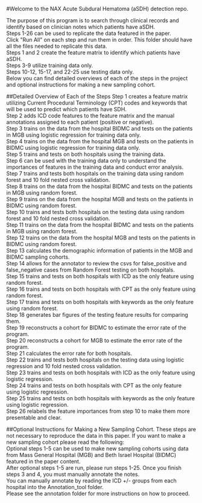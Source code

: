 #Welcome to the NAX Acute Subdural Hematoma (aSDH) detection repo.

The purpose of this program is to search through clinical records and identify based on clinician notes which patients have aSDH.  
Steps 1-26 can be used to replicate the data featured in the paper.  
Click "Run All" on each step and run them in order. This folder should have all the files needed to replicate this data.  
Steps 1 and 2 create the feature matrix to identify which patients have aSDH.  
Steps 3-9 utilize training data only.  
Steps 10-12, 15-17, and 22-25 use testing data only.  
Below you can find detailed overviews of each of the steps in the project and optional instructions for making a new sampling cohort.  

##Detailed Overview of Each of the Steps
Step 1 creates a feature matrix utilizing Current Procedural Terminology (CPT) codes and keywords that will be used to predict which patients have SDH.  
Step 2 adds ICD code features to the feature matrix and the manual annotations assigned to each patient (positive or negative).  
Step 3 trains on the data from the hospital BIDMC and tests on the patients in MGB using logistic regression for training data only.  
Step 4 trains on the data from the hospital MGB and tests on the patients in BIDMC using logistic regression for training data only.  
Step 5 trains and tests on both hospitals using the training data.  
Step 6 can be used with the training data only to understand the importances of features in the training data and conduct error analysis.  
Step 7 trains and tests both hospitals on the training data using random forest and 10 fold nested cross validation.  
Step 8 trains on the data from the hospital BIDMC and tests on the patients in MGB using random forest.  
Step 9 trains on the data from the hospital MGB and tests on the patients in BIDMC using random forest.  
Step 10 trains and tests both hospitals on the testing data using random forest and 10 fold nested cross validation.  
Step 11 trains on the data from the hospital BIDMC and tests on the patients in MGB using random forest.  
Step 12 trains on the data from the hospital MGB and tests on the patients in BIDMC using random forest.  
Step 13 calculates the demographic information of patients in the MGB and BIDMC sampling cohorts.  
Step 14 allows for the annotator to review the csvs for false\_positive and false\_negative cases from Random Forest testing on both hospitals.  
Step 15 trains and tests on both hospitals with ICD as the only feature using random forest.  
Step 16 trains and tests on both hospitals with CPT as the only feature using random forest.  
Step 17 trains and tests on both hospitals with keywords as the only feature using random forest.  
Step 18 generates bar figures of the testing feature results for comparing them.  
Step 19 reconstructs a cohort for BIDMC to estimate the error rate of the program.  
Step 20 reconstructs a cohort for MGB to estimate the error rate of the program.  
Step 21 calculates the error rate for both hospitals.  
Step 22 trains and tests both hospitals on the testing data using logistic regression and 10 fold nested cross validation.  
Step 23 trains and tests on both hospitals with ICD as the only feature using logistic regression.  
Step 24 trains and tests on both hospitals with CPT as the only feature using logistic regression.  
Step 25 trains and tests on both hospitals with keywords as the only feature using logistic regression.  
Step 26 relabels the feature importances from step 10 to make them more presentable and clear.  

##Optional Instructions for Making a New Sampling Cohort. These steps are not necessary to reproduce the data in this paper.
If you want to make a new sampling cohort please read the following:  
Optional steps 1-5 can be used to make new sampling cohorts using data from Mass General Hospital (MGB) and Beth Israel Hospital (BIDMC) featured in the paper content.  
After optional steps 1-5 are run, please run steps 1-25. Once you finish steps 3 and 4, you must manually annotate the notes.  
You can manually annotate by reading the ICD +/- groups from each hospital into the Annotation\_tool folder.  
Please see the annotation folder for more instructions on how to proceed.  

